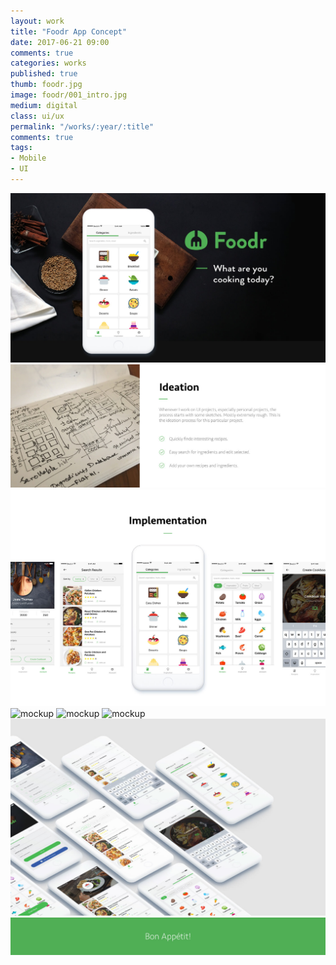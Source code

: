 ```yaml
---
layout: work
title: "Foodr App Concept"
date: 2017-06-21 09:00
comments: true
categories: works
published: true
thumb: foodr.jpg
image: foodr/001_intro.jpg
medium: digital
class: ui/ux
permalink: "/works/:year/:title"
comments: true
tags:
- Mobile
- UI
---
```


<img src="/images/works/foodr/001_intro.jpg" alt="mockup">
<img src="/images/works/foodr/003_ideation.jpg" alt="mockup">
<img src="/images/works/foodr/004_implementation.jpg" alt="mockup">
<img src="/images/works/foodr/005_main_screen.png" alt="mockup">
<img src="/images/works/foodr/006_select_ingredients.png" alt="mockup">
<img src="/images/works/foodr/007_smart_search.png" alt="mockup">
<img src="/images/works/foodr/009_many_screens.jpg" alt="mockup">
<img src="/images/works/foodr/010_thank_you.jpg" alt="mockup">